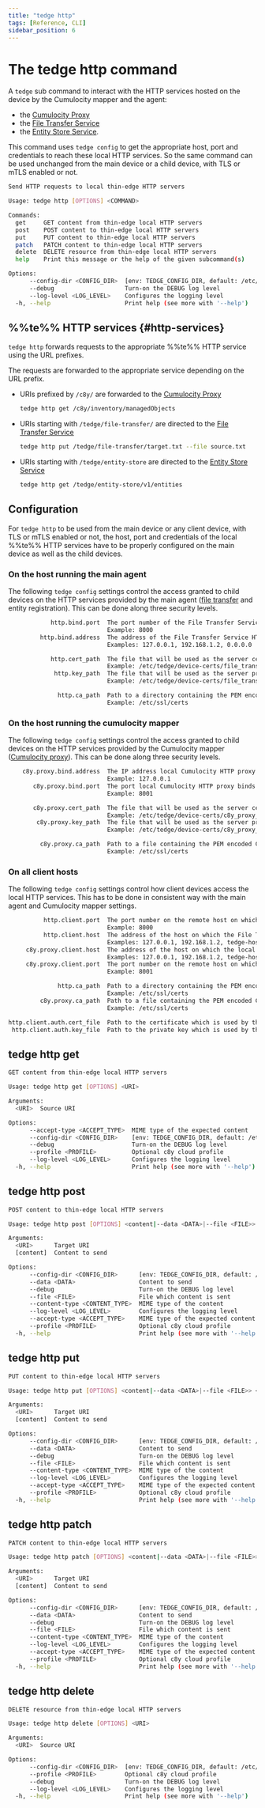 ```yaml
---
title: "tedge http"
tags: [Reference, CLI]
sidebar_position: 6
---
```


# The tedge http command

A `tedge` sub command to interact with the HTTP services hosted on the device by the Cumulocity mapper and the agent:

- the [Cumulocity Proxy](../../cumulocity-proxy/)
- the [File Transfer Service](../../file-transfer-service/)
- the [Entity Store Service](../../../operate/registration/register/).

This command uses `tedge config` to get the appropriate host, port and credentials to reach these local HTTP services.
So the same command can be used unchanged from the main device or a child device, with TLS or mTLS enabled or not.

```sh title="tedge http"
Send HTTP requests to local thin-edge HTTP servers

Usage: tedge http [OPTIONS] <COMMAND>

Commands:
  get     GET content from thin-edge local HTTP servers
  post    POST content to thin-edge local HTTP servers
  put     PUT content to thin-edge local HTTP servers
  patch   PATCH content to thin-edge local HTTP servers
  delete  DELETE resource from thin-edge local HTTP servers
  help    Print this message or the help of the given subcommand(s)

Options:
      --config-dir <CONFIG_DIR>  [env: TEDGE_CONFIG_DIR, default: /etc/tedge]
      --debug                    Turn-on the DEBUG log level
      --log-level <LOG_LEVEL>    Configures the logging level
  -h, --help                     Print help (see more with '--help')
```

## %%te%% HTTP services {#http-services}


`tedge http` forwards requests to the appropriate %%te%% HTTP service using the URL prefixes.

The requests are forwarded to the appropriate service depending on the URL prefix.

- URIs prefixed by `/c8y/` are forwarded to the [Cumulocity Proxy](../../cumulocity-proxy/)

   ```sh title="Interacting with Cumulocity"
   tedge http get /c8y/inventory/managedObjects
   ```

- URIs starting with `/tedge/file-transfer/` are directed to the [File Transfer Service](../../file-transfer-service)

   ```sh title="Transferring files to/from the main device"
   tedge http put /tedge/file-transfer/target.txt --file source.txt
   ```
  
- URIs starting with `/tedge/entity-store` are directed to the [Entity Store Service](../../../operate/registration/register)

   ```sh title="Listing all entities"
   tedge http get /tedge/entity-store/v1/entities
   ```


## Configuration

For `tedge http` to be used from the main device or any client device, with TLS or mTLS enabled or not,
the host, port and credentials of the local %%te%% HTTP services
have to be properly configured on the main device as well as the child devices.

### On the host running the main agent

The following `tedge config` settings control the access granted to child devices
on the HTTP services provided by the main agent
([file transfer](../../file-transfer-service) and entity registration).
This can be done along three security levels.

```sh title="Listening HTTP requests"
            http.bind.port  The port number of the File Transfer Service HTTP server binds to for internal use. 
                            Example: 8000
         http.bind.address  The address of the File Transfer Service HTTP server binds to for internal use. 
                            Examples: 127.0.0.1, 192.168.1.2, 0.0.0.0
```

```sh title="Enabling TLS aka HTTPS"
            http.cert_path  The file that will be used as the server certificate for the File Transfer Service. 
                            Example: /etc/tedge/device-certs/file_transfer_certificate.pem
             http.key_path  The file that will be used as the server private key for the File Transfer Service. 
                            Example: /etc/tedge/device-certs/file_transfer_key.pem
```

```sh title="Enforcing mTLS"
              http.ca_path  Path to a directory containing the PEM encoded CA certificates that are trusted when checking incoming client certificates for the File Transfer Service. 
                            Example: /etc/ssl/certs
```

### On the host running the cumulocity mapper

The following `tedge config` settings control the access granted to child devices
on the HTTP services provided by the Cumulocity mapper ([Cumulocity proxy](../../cumulocity-proxy/)).
This can be done along three security levels.

```sh title="Listening HTTP requests"
    c8y.proxy.bind.address  The IP address local Cumulocity HTTP proxy binds to. 
                            Example: 127.0.0.1
       c8y.proxy.bind.port  The port local Cumulocity HTTP proxy binds to. 
                            Example: 8001
```

```sh title="Enabling TLS aka HTTPS"
       c8y.proxy.cert_path  The file that will be used as the server certificate for the Cumulocity proxy. 
                            Example: /etc/tedge/device-certs/c8y_proxy_certificate.pem
        c8y.proxy.key_path  The file that will be used as the server private key for the Cumulocity proxy. 
                            Example: /etc/tedge/device-certs/c8y_proxy_key.pem
```

```sh title="Enforcing mTLS"
         c8y.proxy.ca_path  Path to a file containing the PEM encoded CA certificates that are trusted when checking incoming client certificates for the Cumulocity Proxy. 
                            Example: /etc/ssl/certs
```

### On all client hosts

The following `tedge config` settings control how client devices access the local HTTP services.
This has to be done in consistent way with the main agent and Cumulocity mapper settings.

```sh title="Reaching local HTTP services"
          http.client.port  The port number on the remote host on which the File Transfer Service HTTP server is running. 
                            Example: 8000
          http.client.host  The address of the host on which the File Transfer Service HTTP server is running. 
                            Examples: 127.0.0.1, 192.168.1.2, tedge-hostname
     c8y.proxy.client.host  The address of the host on which the local Cumulocity HTTP Proxy is running, used by the Cumulocity mapper. 
                            Examples: 127.0.0.1, 192.168.1.2, tedge-hostname
     c8y.proxy.client.port  The port number on the remote host on which the local Cumulocity HTTP Proxy is running, used by the Cumulocity mapper. 
                            Example: 8001
```

```sh title="Using TLS aka HTTPS"
              http.ca_path  Path to a directory containing the PEM encoded CA certificates that are trusted when checking incoming client certificates for the File Transfer Service. 
                            Example: /etc/ssl/certs
         c8y.proxy.ca_path  Path to a file containing the PEM encoded CA certificates that are trusted when checking incoming client certificates for the Cumulocity Proxy. 
                            Example: /etc/ssl/certs
```

```sh title="Using mTLS"
http.client.auth.cert_file  Path to the certificate which is used by the agent when connecting to external services. 
 http.client.auth.key_file  Path to the private key which is used by the agent when connecting to external services. 
```

## tedge http get

```sh title="tedge http get"
GET content from thin-edge local HTTP servers

Usage: tedge http get [OPTIONS] <URI>

Arguments:
  <URI>  Source URI

Options:
      --accept-type <ACCEPT_TYPE>  MIME type of the expected content
      --config-dir <CONFIG_DIR>    [env: TEDGE_CONFIG_DIR, default: /etc/tedge]
      --debug                      Turn-on the DEBUG log level
      --profile <PROFILE>          Optional c8y cloud profile
      --log-level <LOG_LEVEL>      Configures the logging level
  -h, --help                       Print help (see more with '--help')
```

## tedge http post

```sh title="tedge http post"
POST content to thin-edge local HTTP servers

Usage: tedge http post [OPTIONS] <content|--data <DATA>|--file <FILE>> <URI>

Arguments:
  <URI>      Target URI
  [content]  Content to send

Options:
      --config-dir <CONFIG_DIR>      [env: TEDGE_CONFIG_DIR, default: /etc/tedge]
      --data <DATA>                  Content to send
      --debug                        Turn-on the DEBUG log level
      --file <FILE>                  File which content is sent
      --content-type <CONTENT_TYPE>  MIME type of the content
      --log-level <LOG_LEVEL>        Configures the logging level
      --accept-type <ACCEPT_TYPE>    MIME type of the expected content
      --profile <PROFILE>            Optional c8y cloud profile
  -h, --help                         Print help (see more with '--help')
```

## tedge http put

```sh title="tedge http put"
PUT content to thin-edge local HTTP servers

Usage: tedge http put [OPTIONS] <content|--data <DATA>|--file <FILE>> <URI>

Arguments:
  <URI>      Target URI
  [content]  Content to send

Options:
      --config-dir <CONFIG_DIR>      [env: TEDGE_CONFIG_DIR, default: /etc/tedge]
      --data <DATA>                  Content to send
      --debug                        Turn-on the DEBUG log level
      --file <FILE>                  File which content is sent
      --content-type <CONTENT_TYPE>  MIME type of the content
      --log-level <LOG_LEVEL>        Configures the logging level
      --accept-type <ACCEPT_TYPE>    MIME type of the expected content
      --profile <PROFILE>            Optional c8y cloud profile
  -h, --help                         Print help (see more with '--help')
```

## tedge http patch

```sh title="tedge http patch"
PATCH content to thin-edge local HTTP servers

Usage: tedge http patch [OPTIONS] <content|--data <DATA>|--file <FILE>> <URI>

Arguments:
  <URI>      Target URI
  [content]  Content to send

Options:
      --config-dir <CONFIG_DIR>      [env: TEDGE_CONFIG_DIR, default: /etc/tedge]
      --data <DATA>                  Content to send
      --debug                        Turn-on the DEBUG log level
      --file <FILE>                  File which content is sent
      --content-type <CONTENT_TYPE>  MIME type of the content
      --log-level <LOG_LEVEL>        Configures the logging level
      --accept-type <ACCEPT_TYPE>    MIME type of the expected content
      --profile <PROFILE>            Optional c8y cloud profile
  -h, --help                         Print help (see more with '--help')
```

## tedge http delete

```sh title="tedge http delete"
DELETE resource from thin-edge local HTTP servers

Usage: tedge http delete [OPTIONS] <URI>

Arguments:
  <URI>  Source URI

Options:
      --config-dir <CONFIG_DIR>  [env: TEDGE_CONFIG_DIR, default: /etc/tedge]
      --profile <PROFILE>        Optional c8y cloud profile
      --debug                    Turn-on the DEBUG log level
      --log-level <LOG_LEVEL>    Configures the logging level
  -h, --help                     Print help (see more with '--help')
```

